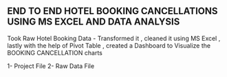 ## END TO END HOTEL BOOKING CANCELLATIONS USING MS EXCEL AND DATA ANALYSIS
Took Raw Hotel Booking Data - Transformed it , cleaned it using MS Excel , lastly  with the help of Pivot Table , created a Dashboard to Visualize the BOOKING CANCELLATION charts 

1- Project File
 2- Raw Data File
